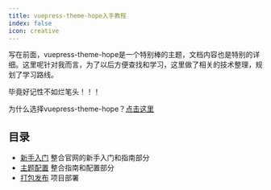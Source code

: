 ```yaml
---
title: vuepress-theme-hope入手教程
index: false
icon: creative
---
```


写在前面，vuepress-theme-hope是一个特别棒的主题，文档内容也是特别的详细。这里呢针对我而言，为了以后方便查找和学习，这里做了相关的技术整理，规划了学习路线。

毕竟好记性不如烂笔头！！！

为什么选择vuepress-theme-hope？[点击这里](https://vuepress-theme-hope.github.io/v2/zh/guide/get-started/intro.html#%E8%AE%BE%E8%AE%A1%E7%9B%AE%E6%A0%87)


## 目录

- [新手入门](/vps/startwith) 整合官网的新手入门和指南部分
- [主题配置](/vps/config) 整合指南和配置部分
- [打包发布](/vps/deploy) 项目部署
  
